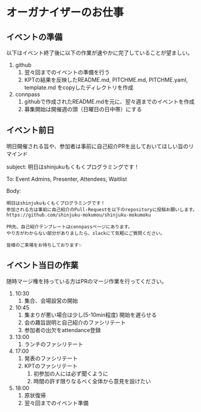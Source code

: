 # オーガナイザーのお仕事

## イベントの準備

以下はイベント終了後に以下の作業が速やかに完了していることが望ましい。

1. github
    1. 翌々回までのイベントの準備を行う
    1. KPTの結果を反映したREADME.md, PITCHME.md, PITCHME.yaml, template.md をcopyしたディレクトリを作成
1. connpass
    1. githubで作成されたREADME.mdを元に、翌々週までのイベントを作成
    1. 募集開始は開催週の頭（日曜日の日中帯）にする

## イベント前日

明日開催される旨や、参加者は事前に自己紹介PRを出しておいてほしい旨のリマインド

subject: 明日はshinjukuもくもくプログラミングです！

To: Event Admins, Presenter, Attendees, Waitlist

Body:

```
明日はshinjukuもくもくプログラミングです！
参加される方は事前に自己紹介のPull-Requestを以下のrepositoryに投稿お願いします。
https://github.com/shinjuku-mokumou/shinjuku-mokumoku

PR先、自己紹介テンプレートはconnpassページにあります。
やり方がわからない部分がありましたら、slackにて気軽にご質問ください。

皆様のご来場をお待ちしております✨
```

## イベント当日の作業

随時マージ権を持っている方はPRのマージ作業を行ってください。

1. 10:30
    1. 集合、会場設営の開始
1. 10:45
    1. 集まりが悪い場合は少し(5-10min程度) 開始を遅らせる
    1. 会の趣旨説明と自己紹介のファシリテート
    1. 参加者の出欠をattendance登録
1. 13:00
    1. ランチのファシリテート
1. 17:00
    1. 発表のファシリテート
    1. KPTのファシリテート
        1. 初参加の人には必ず聞くように
        1. 時間の許す限りなるべく全体から意見を設けたい
1. 18:00
    1. 原状復帰
    1. 翌々回までのイベント準備
